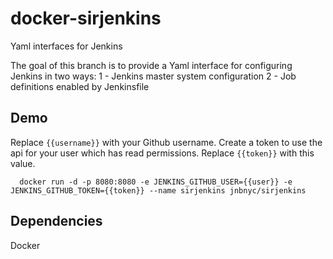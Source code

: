 # docker-sirjenkins
Yaml interfaces for Jenkins

The goal of this branch is to provide a Yaml interface for configuring Jenkins in two ways:
  1 - Jenkins master system configuration
  2 - Job definitions enabled by Jenkinsfile


## Demo
  Replace `{{username}}` with your Github username.
  Create a token to use the api for your user which has read permissions. Replace `{{token}}` with this value.

  ```
    docker run -d -p 8080:8080 -e JENKINS_GITHUB_USER={{user}} -e JENKINS_GITHUB_TOKEN={{token}} --name sirjenkins jnbnyc/sirjenkins
  ```

## Dependencies
  Docker